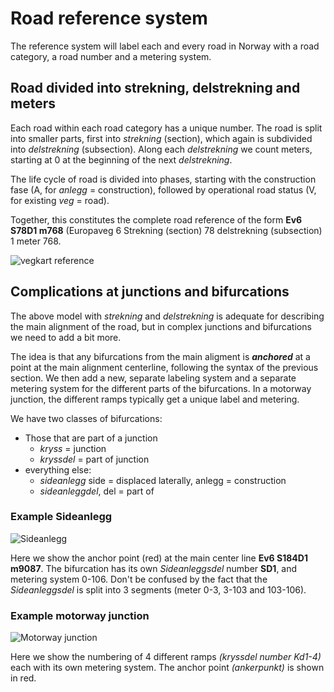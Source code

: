# Road reference system

The reference system will label each and every road in Norway with a road category, a road number and a metering system. 

## Road divided into strekning, delstrekning and meters 

Each road within each road category has a unique number. The road is split into smaller parts, first into _strekning_ (section), which again is subdivided into _delstrekning_ (subsection). Along each _delstrekning_ we count meters, starting at 0 at the beginning of the next _delstrekning_. 

The life cycle of road is divided into phases, starting with the construction fase (A, for _anlegg_ = construction), followed by operational road status (V, for existing _veg_ = road). 

Together, this constitutes the complete road reference of the form **Ev6 S78D1 m768** (Europaveg 6 Strekning (section) 78 delstrekning (subsection) 1 meter 768. 

![vegkart reference](./pics/vegkart_ny.png)

## Complications at junctions and bifurcations 

The above model with _strekning_ and _delstrekning_ is adequate for describing the main alignment of the road, but in complex junctions and bifurcations we need to add a bit more. 

The idea is that any bifurcations from the main aligment is _**anchored**_ at a point at the main alignment centerline, following the syntax of the previous section. We then add a new, separate labeling system and a separate metering system for the different parts of the bifurcations. In a motorway junction, the different ramps typically get a unique label and metering. 

We have two classes of bifurcations:
 
  * Those that are part of a junction
    *   _kryss_ = junction 
    * _kryssdel_ =  part of junction 
  * everything else: 
    *  _sideanlegg_ side = displaced laterally, anlegg = construction
    *  _sideanleggdel_, del = part of 

### Example Sideanlegg

![Sideanlegg](./pics/vegsystem_rasteplass_Innerelva_sideanlegg.png)

Here we show the anchor point (red) at the main center line **Ev6 S184D1 m9087**. The bifurcation has its own _Sideanleggsdel_ number **SD1**, and metering system 0-106. Don't be confused by the fact that the _Sideanleggsdel_ is split into 3 segments (meter 0-3, 3-103 and 103-106). 

### Example motorway junction

![Motorway junction](./pics/vegsystem_ankerpunkt.png)

Here we show the numbering of 4 different ramps _(kryssdel number Kd1-4)_ each with its own metering system. The anchor point _(ankerpunkt)_ is shown in red. 
